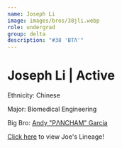 ```yaml
---
name: Joseph Li
image: images/bros/38jli.webp
role: undergrad
group: delta
description: "#38 'BTΛ'"
---
```


# Joseph Li | Active
Ethnicity: Chinese

Major: Biomedical Engineering

Big Bro: [Andy "PΛNCHAM" Garcia](18agarcia)

[Click here](/ujis/) to view Joe's Lineage!